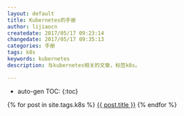 ```yaml
---
layout: default
title: Kubernetes的手册
author: lijiaocn
createdate: 2017/05/17 09:23:14
changedate: 2017/05/17 09:35:13
categories: 手册
tags: k8s
keywords: kubernetes
description: 与kubernetes相关的文章，标签k8s。

---
```


* auto-gen TOC:
{:toc}

{% for post in site.tags.k8s %}
<a href="{{ site.baseurl }}{{ post.url }}">{{ post.title }}</a>
{% endfor %}
